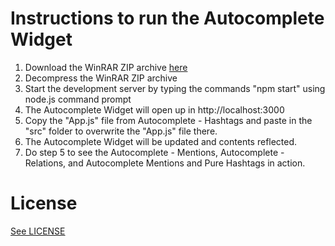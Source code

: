 # Instructions to run the Autocomplete Widget

1. Download the WinRAR ZIP archive [here](https://drive.google.com/file/d/0B3o-a_7h0VNMUDExRFhxNUVOLW8/view?usp=sharing)
2. Decompress the WinRAR ZIP archive
3. Start the development server by typing the commands "npm start" using node.js command prompt
4. The Autocomplete Widget will open up in http://localhost:3000
5. Copy the "App.js" file from Autocomplete - Hashtags and paste in the "src" folder to overwrite the "App.js" file there.
6. The Autocomplete Widget will be updated and contents reflected.
7. Do step 5 to see the Autocomplete - Mentions, Autocomplete - Relations, and Autocomplete Mentions and Pure Hashtags in action. 

# License
[See LICENSE](https://github.com/CookiesNCream/autocomplete-widget/blob/master/LICENSE.md)

